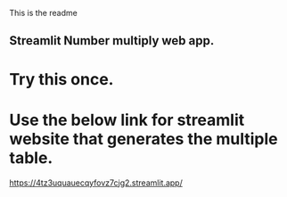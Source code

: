 This is the readme
## Streamlit Number multiply web app. 
# Try this once.
# Use the below link for streamlit website that generates the multiple table.

https://4tz3uquauecqyfovz7cjg2.streamlit.app/
